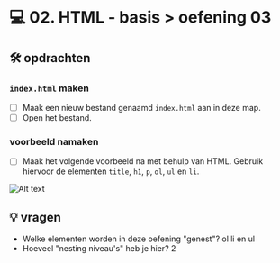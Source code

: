 # 💻 02. HTML - basis > oefening 03

## 🛠️ opdrachten

### `index.html` maken

- [ ] Maak een nieuw bestand genaamd `index.html` aan in deze map.
- [ ] Open het bestand.

### voorbeeld namaken

- [ ] Maak het volgende voorbeeld na met behulp van HTML. Gebruik hiervoor de elementen `title`, `h1`, `p`, `ol`, `ul` en `li`.

![Alt text](image.png)

## 💡 vragen

- Welke elementen worden in deze oefening "genest"? ol li en ul
- Hoeveel "nesting niveau's" heb je hier? 2 
